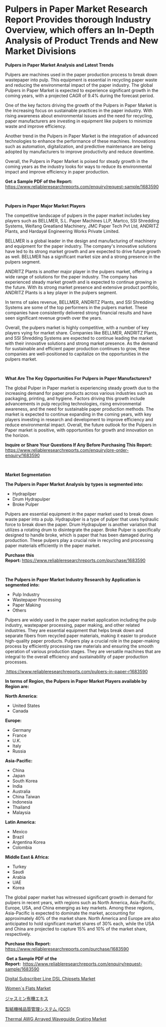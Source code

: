 <p><h1>Pulpers in Paper Market Research Report Provides thorough Industry Overview, which offers an In-Depth Analysis of Product Trends and New Market Divisions</h1></p><p><strong>Pulpers in Paper Market Analysis and Latest Trends</strong></p>
<p><p>Pulpers are machines used in the paper production process to break down wastepaper into pulp. This equipment is essential in recycling paper waste and reducing the environmental impact of the paper industry. The global Pulpers in Paper Market is expected to experience significant growth in the coming years, with a projected CAGR of 9.4% during the forecast period.</p><p>One of the key factors driving the growth of the Pulpers in Paper Market is the increasing focus on sustainable practices in the paper industry. With rising awareness about environmental issues and the need for recycling, paper manufacturers are investing in equipment like pulpers to minimize waste and improve efficiency.</p><p>Another trend in the Pulpers in Paper Market is the integration of advanced technologies to enhance the performance of these machines. Innovations such as automation, digitalization, and predictive maintenance are being adopted by manufacturers to improve productivity and reduce downtime.</p><p>Overall, the Pulpers in Paper Market is poised for steady growth in the coming years as the industry looks for ways to reduce its environmental impact and improve efficiency in paper production.</p></p>
<p><strong>Get a Sample PDF of the Report:&nbsp;</strong> <a href="https://www.reliableresearchreports.com/enquiry/request-sample/1683590">https://www.reliableresearchreports.com/enquiry/request-sample/1683590</a></p>
<p>&nbsp;</p>
<p><strong>Pulpers in Paper Major Market Players</strong></p>
<p><p>The competitive landscape of pulpers in the paper market includes key players such as BELLMER, S.L. Paper Machines LLP, Martco, SSI Shredding Systems, Weifang Greatland Machinery, JMC Paper Tech Pvt Ltd, ANDRITZ Plants, and Hardayal Engineering Works Private Limited.</p><p>BELLMER is a global leader in the design and manufacturing of machinery and equipment for the paper industry. The company's innovative solutions have led to its strong market growth and are expected to drive future growth as well. BELLMER has a significant market size and a strong presence in the pulpers segment.</p><p>ANDRITZ Plants is another major player in the pulpers market, offering a wide range of solutions for the paper industry. The company has experienced steady market growth and is expected to continue growing in the future. With its strong market presence and extensive product portfolio, ANDRITZ Plants is a key player in the pulpers segment.</p><p>In terms of sales revenue, BELLMER, ANDRITZ Plants, and SSI Shredding Systems are some of the top performers in the pulpers market. These companies have consistently delivered strong financial results and have seen significant revenue growth over the years.</p><p>Overall, the pulpers market is highly competitive, with a number of key players vying for market share. Companies like BELLMER, ANDRITZ Plants, and SSI Shredding Systems are expected to continue leading the market with their innovative solutions and strong market presence. As the demand for sustainable and efficient paper production continues to grow, these companies are well-positioned to capitalize on the opportunities in the pulpers market.</p></p>
<p>&nbsp;</p>
<p><strong>What Are The Key Opportunities For Pulpers in Paper Manufacturers?</strong></p>
<p><p>The global Pulper in Paper market is experiencing steady growth due to the increasing demand for paper products across various industries such as packaging, printing, and hygiene. Factors driving this growth include advancements in pulp recycling technologies, rising environmental awareness, and the need for sustainable paper production methods. The market is expected to continue expanding in the coming years, with key players investing in research and development to improve efficiency and reduce environmental impact. Overall, the future outlook for the Pulpers in Paper market is positive, with opportunities for growth and innovation on the horizon.</p></p>
<p><strong>Inquire or Share Your Questions If Any Before Purchasing This Report:</strong> <a href="https://www.reliableresearchreports.com/enquiry/pre-order-enquiry/1683590">https://www.reliableresearchreports.com/enquiry/pre-order-enquiry/1683590</a></p>
<p>&nbsp;</p>
<p><strong>Market Segmentation</strong></p>
<p><strong>The Pulpers in Paper Market Analysis by types is segmented into:</strong></p>
<p><ul><li>Hydrapilper</li><li>Drum Hydrapulper</li><li>Broke Pulper</li></ul></p>
<p><p>Pulpers are essential equipment in the paper market used to break down waste paper into a pulp. Hydrapulper is a type of pulper that uses hydraulic force to break down the paper. Drum Hydrapulper is another variation that utilizes a rotating drum to disintegrate the paper. Broke Pulper is specifically designed to handle broke, which is paper that has been damaged during production. These pulpers play a crucial role in recycling and processing paper materials efficiently in the paper market.</p></p>
<p><strong>Purchase this Report:&nbsp;</strong><a href="https://www.reliableresearchreports.com/purchase/1683590">https://www.reliableresearchreports.com/purchase/1683590</a></p>
<p>&nbsp;</p>
<p><strong>The Pulpers in Paper Market Industry Research by Application is segmented into:</strong></p>
<p><ul><li>Pulp Industry</li><li>Wastepaper Processing</li><li>Paper Making</li><li>Others</li></ul></p>
<p><p>Pulpers are widely used in the paper market application including the pulp industry, wastepaper processing, paper making, and other related industries. They are essential equipment that helps break down and separate fibers from recycled paper materials, making it easier to produce high-quality paper products. Pulpers play a crucial role in the paper-making process by efficiently processing raw materials and ensuring the smooth operation of various production stages. They are versatile machines that are integral to the overall efficiency and sustainability of paper production processes.</p></p>
<p><a href="https://www.reliableresearchreports.com/pulpers-in-paper-r1683590">&nbsp;https://www.reliableresearchreports.com/pulpers-in-paper-r1683590</a></p>
<p><strong>In terms of Region, the Pulpers in Paper Market Players available by Region are:</strong></p>
<p>
    <p> <strong> North America: </strong>
        <ul>
            <li>United States</li>
            <li>Canada</li>
        </ul>
        </p> 
    <p> <strong> Europe: </strong>
        <ul>
            <li>Germany</li>
            <li>France</li>
            <li>U.K.</li>
            <li>Italy</li>
            <li>Russia</li>
        </ul>
        </p> 
    <p> <strong> Asia-Pacific: </strong>
        <ul>
            <li>China</li>
            <li>Japan</li>
            <li>South Korea</li>
            <li>India</li>
            <li>Australia</li>
            <li>China Taiwan</li>
            <li>Indonesia</li>
            <li>Thailand</li>
            <li>Malaysia</li>
        </ul>
        </p> 
    <p> <strong> Latin America: </strong>
        <ul>
            <li>Mexico</li>
            <li>Brazil</li>
            <li>Argentina Korea</li>
            <li>Colombia</li>
        </ul>
        </p> 
    <p> <strong> Middle East & Africa: </strong>
        <ul>
            <li>Turkey</li>
            <li>Saudi</li>
            <li>Arabia</li>
            <li>UAE</li>
            <li>Korea</li>
        </ul>
    </p>
    </p>
<p><p>The global paper market has witnessed significant growth in demand for pulpers in recent years, with regions such as North America, Asia-Pacific, Europe, USA, and China emerging as key markets. Among these regions, Asia-Pacific is expected to dominate the market, accounting for approximately 40% of the market share. North America and Europe are also anticipated to hold significant market shares of 30% each, while the USA and China are projected to capture 15% and 10% of the market share, respectively.</p></p>
<p><strong>Purchase this Report: </strong><a href="https://www.reliableresearchreports.com/purchase/1683590">https://www.reliableresearchreports.com/purchase/1683590</a></p>
<p>&nbsp;<strong>Get a Sample PDF of the Report:&nbsp;&nbsp;</strong><a href="https://www.reliableresearchreports.com/enquiry/request-sample/1683590">https://www.reliableresearchreports.com/enquiry/request-sample/1683590</a></p>
<p><strong></strong></p>
<p><p><a href="https://issuu.com/reportprime-2/docs/digital-subscriber-line-dsl-chipset_84bcd1bd8d4849">Digital Subscriber Line DSL Chipsets Market</a></p><p><a href="https://github.com/Glendatilghmankmgz0rbhwpy/Market-Research-Report-List-2/blob/main/womens-flats-market.md">Women`s Flats Market</a></p><p><a href="https://github.com/mm14022023/Market-Research-Report-List-1/blob/main/6807340109505.md">ジャスミン有機エキス</a></p><p><a href="https://github.com/NikitaBruen/Market-Research-Report-List-1/blob/main/4251292109506.md">製紙機械品質管理システム (QCS)</a></p><p><a href="https://issuu.com/reportprime-2/docs/thermal-awg-arrayed-waveguide-grating-market-size-">Thermal AWG Arrayed Waveguide Grating Market</a></p></p>